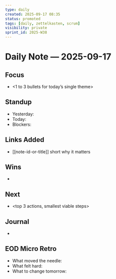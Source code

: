 ```yaml
---
type: daily
created: 2025-09-17 08:35
status: promoted
tags: [daily, zettelkasten, scrum]
visibility: private
sprint_id: 2025-W38
---
```



# Daily Note — 2025-09-17

## Focus
- <1 to 3 bullets for today’s single theme>

## Standup
- Yesterday: 
- Today: 
- Blockers: 

## Links Added
- [[note-id-or-title]] short why it matters

## Wins
- <fast wins and tiny proofs>

## Next
- <top 3 actions, smallest viable steps>

## Journal
- <freeform>

## EOD Micro Retro
- What moved the needle:
- What felt hard:
- What to change tomorrow:
